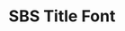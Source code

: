 ---
order: 3
title: 'SBS Title Font'
productionPeriod: '2014'
fontStyle: [
  {ko: 'SBS 신뢰체 Light', en: 'SBS Trustworthy Look L', ps: 'SBSTrwLL'},
  {ko: 'SBS 신뢰체 Regular', en: 'SBS Trustworthy Look R', ps: 'SBSTrwLR'},
  {ko: 'SBS 신뢰체 Bold', en: 'SBS Trustworthy Look B', ps: 'SBSTrwLB'},
  {ko: 'SBS 신뢰체 ExtraBold', en: 'SBS Trustworthy Look XB', ps: 'SBSTrwLXB'},
  {ko: 'SBS 창의체 Bold', en: 'SBS Creative Look B', ps: 'SBSCreLB'},
  {ko: 'SBS 창의체 ExtraBold', en: 'SBS Creative Look XB', ps: 'SBSCreLXB'},
]
format: ['ttf / otf', 'OEM Font(SBS&SBS Contents Hub.)']
spec: ['Hangul 11,172', 'Latin 95', 'Symbols 985']
link: 'https://about.sbs.co.kr/'
images: [
  './images/sbs_title/sbs_title_01.jpg', 
  './images/sbs_title/sbs_title_02.jpg', 
  './images/sbs_title/sbs_title_03.jpg',
  './images/sbs_title/sbs_title_04.jpg',
  './images/sbs_title/sbs_title_05.jpg',
  './images/sbs_title/sbs_title_06.jpg',
  './images/sbs_title/sbs_title_07.jpg',
  ]
---